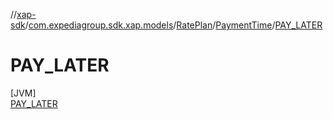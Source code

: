 //[xap-sdk](../../../../../index.md)/[com.expediagroup.sdk.xap.models](../../../index.md)/[RatePlan](../../index.md)/[PaymentTime](../index.md)/[PAY_LATER](index.md)

# PAY_LATER

[JVM]\
[PAY_LATER](index.md)
